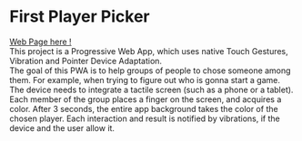 # First Player Picker

[Web Page here !](https://glittering-cendol-e482f5.netlify.app/)  
This project is a Progressive Web App, which uses native Touch Gestures, Vibration and Pointer Device Adaptation.  
The goal of this PWA is to help groups of people to chose someone among them. For example, when trying to figure out who is gonna start a game.  
The device needs to integrate a tactile screen (such as a phone or a tablet).  
Each member of the group places a finger on the screen, and acquires a color. After 3 seconds, the entire app background takes the color of the chosen player. Each interaction and result is notified by vibrations, if the device and the user allow it.
